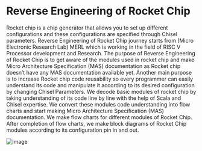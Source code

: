 # Reverse Engineering of Rocket Chip
Rocket chip is a chip generator that allows you to set up different configurations and these configurations are specified through Chisel parameters. Reverse Engineering of Rocket Chip journey starts from (Micro Electronic Research Lab) MERL which is working in the field of RISC V Processor development and Research. The purpose of Reverse Engineering of Rocket Chip is to get aware of the modules used in rocket chip and make Micro Architecture Specification (MAS) documentation as Rocket chip doesn’t have any MAS documentation available yet. Another main purpose is to increase Rocket chip code reusability so every programmer can easily understand its code and manipulate it according to its desired configuration by changing Chisel Parameters. We decode basic modules of rocket chip by taking understanding of its code line by line with the help of Scala and Chisel expertise. We convert these modules code understanding into flow charts and start making Micro Architecture Specification (MAS) documentation. We make flow charts for different modules of Rocket Chip. After completion of flow charts, we make block diagrams of Rocket Chip modules according to its configuration pin in and out.

![image](https://user-images.githubusercontent.com/52505840/119186283-4d030580-ba91-11eb-8f47-96fdf70ad7ed.png)
